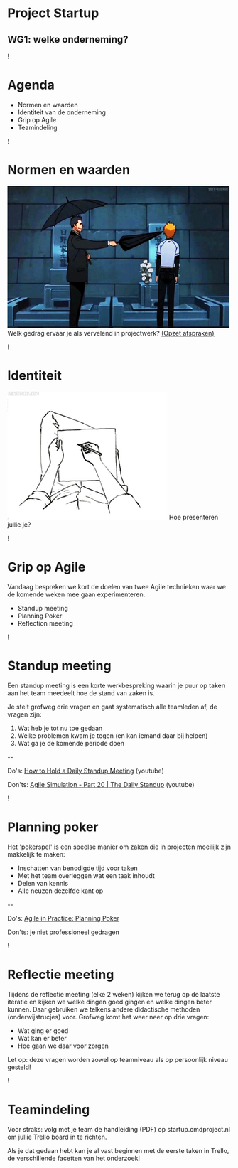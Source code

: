 # Project Startup
## WG1: welke onderneming?

!

# Agenda

- Normen en waarden
- Identiteit van de onderneming
- Grip op Agile
- Teamindeling

!

# Normen en waarden

![Irritant](annoying.gif)
Welk gedrag ervaar je als vervelend in projectwerk? [(Opzet afspraken)](afspraken.docx)

!

# Identiteit
![Schetsen](sketch.gif)
Hoe presenteren jullie je?

!

# Grip op Agile
Vandaag bespreken we kort de doelen van twee Agile technieken waar we de komende weken mee gaan experimenteren.

- Standup meeting
- Planning Poker
- Reflection meeting

!

# Standup meeting
Een standup meeting is een korte werkbespreking waarin je puur op taken aan het team meedeelt hoe de stand van zaken is.

Je stelt grofweg drie vragen en gaat systematisch alle teamleden af, de vragen zijn:

1. Wat heb je tot nu toe gedaan
2. Welke problemen kwam je tegen (en kan iemand daar bij helpen)
3. Wat ga je de komende periode doen

--

Do's: [How to Hold a Daily Standup Meeting](http://youtu.be/YBKuYzqvZmI) (youtube)

Don'ts: [Agile Simulation - Part 20 | The Daily Standup](http://youtu.be/q_R9wQY4G5I) (youtube)

!

# Planning poker
Het 'pokerspel' is een speelse manier om zaken die in projecten moeilijk zijn makkelijk te maken:

- Inschatten van benodigde tijd voor taken
- Met het team overleggen wat een taak inhoudt
- Delen van kennis
- Alle neuzen dezelfde kant op

--

Do's: [Agile in Practice: Planning Poker](http://youtu.be/0FbnCWWg_NY)

Don'ts: je niet professioneel gedragen

!

# Reflectie meeting
Tijdens de reflectie meeting (elke 2 weken) kijken we terug op de laatste iteratie en kijken we welke dingen goed gingen en welke dingen beter kunnen. Daar gebruiken we telkens andere didactische methoden (onderwijstrucjes) voor. Grofweg komt het weer neer op drie vragen:

- Wat ging er goed
- Wat kan er beter
- Hoe gaan we daar voor zorgen

Let op: deze vragen worden zowel op teamniveau als op persoonlijk niveau gesteld!

!

# Teamindeling
Voor straks: volg met je team de handleiding (PDF) op startup.cmdproject.nl om jullie Trello board in te richten. 

Als je dat gedaan hebt kan je al vast beginnen met de eerste taken in Trello, de verschillende facetten van het onderzoek!

